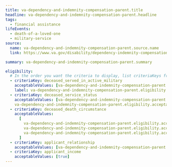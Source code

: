 ```yaml
---
title: va-dependency-and-indemnity-compensation-parent.title
headline: va-dependency-and-indemnity-compensation-parent.headline
tags:
  - financial assistance
lifeEvents:
  - death-of-a-loved-one
  - military-service
source:
  name: va-dependency-and-indemnity-compensation-parent.source.name
  link: https://www.va.gov/disability/dependency-indemnity-compensation/

summary: va-dependency-and-indemnity-compensation-parent.summary

eligibility:
  # In the order you want the criteria to display, list criteriaKeys from the csv here, each followed by a comma-separated list of which values indicate eligibility for that criteria. Wrap individual values in quotes if they have inner commas.
  - criteriaKey: deceased_served_in_active_military
    acceptableValues: [va-dependency-and-indemnity-compensation-parent.eligibility.acceptableValues]
    label: va-dependency-and-indemnity-compensation-parent.eligibility.label
  - criteriaKey: deceased_service_status
    acceptableValues: [va-dependency-and-indemnity-compensation-parent.eligibility.acceptableValues1, 
    va-dependency-and-indemnity-compensation-parent.eligibility.acceptableValues2]
  - criteriaKey: deceased_death_circumstance
    acceptableValues:
      [
        va-dependency-and-indemnity-compensation-parent.eligibility.acceptableValues3,
        va-dependency-and-indemnity-compensation-parent.eligibility.acceptableValues4,
        va-dependency-and-indemnity-compensation-parent.eligibility.acceptableValues5,
      ]
  - criteriaKey: applicant_relationship
    acceptableValues: [va-dependency-and-indemnity-compensation-parent.eligibility.acceptableValues6]
  - criteriaKey: applicant_income
    acceptableValues: [true]
---
```


